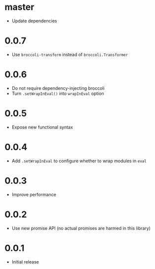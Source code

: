 # master

* Update dependencies

# 0.0.7

* Use `broccoli-transform` instead of `broccoli.Transformer`

# 0.0.6

* Do not require dependency-injecting broccoli
* Turn `.setWrapInEval()` into `wrapInEval` option

# 0.0.5

* Expose new functional syntax

# 0.0.4

* Add `.setWrapInEval` to configure whether to wrap modules in `eval`

# 0.0.3

* Improve performance

# 0.0.2

* Use new promise API (no actual promises are harmed in this library)

# 0.0.1

* Initial release
